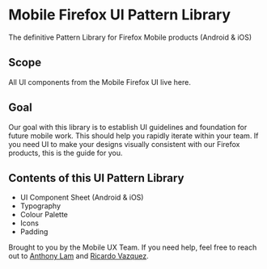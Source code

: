 # Mobile Firefox UI Pattern Library

The definitive Pattern Library for Firefox Mobile products (Android &amp; iOS)

## Scope

All UI components from the Mobile Firefox UI live here.

## Goal

Our goal with this library is to establish UI guidelines and foundation for future mobile work. This should help you rapidly iterate within your team. If you need UI to make your designs visually consistent with our Firefox products, this is the guide for you.

## Contents of this UI Pattern Library

- UI Component Sheet (Android & iOS)
- Typography
- Colour Palette
- Icons
- Padding

Brought to you by the Mobile UX Team. If you need help, feel free to reach out to [Anthony Lam](alam@mozilla.com) and [Ricardo Vazquez](ricardo@mozilla.com).
